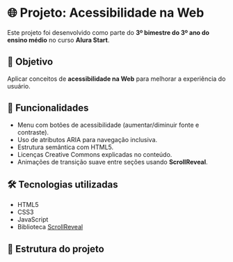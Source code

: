 # 🌐 Projeto: Acessibilidade na Web

Este projeto foi desenvolvido como parte do **3º bimestre do 3º ano do ensino médio** no curso **Alura Start**.

## 🎯 Objetivo
Aplicar conceitos de **acessibilidade na Web** para melhorar a experiência do usuário.

## 📌 Funcionalidades
- Menu com botões de acessibilidade (aumentar/diminuir fonte e contraste).
- Uso de atributos ARIA para navegação inclusiva.
- Estrutura semântica com HTML5.
- Licenças Creative Commons explicadas no conteúdo.
- Animações de transição suave entre seções usando **ScrollReveal**.

## 🛠️ Tecnologias utilizadas
- HTML5
- CSS3
- JavaScript
- Biblioteca [ScrollReveal](https://scrollrevealjs.org/)

## 📂 Estrutura do projeto

